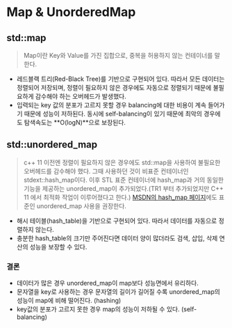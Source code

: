 # Map & UnorderedMap

## std::map

> Map이란 Key와 Value를 가진 집합으로, 중복을 허용하지 않는 컨테이너를 말한다.

- 레드블랙 트리(Red-Black Tree)를 기반으로 구현되어 있다. 따라서 모든 데이터는 정렬되어 저장되며, 정렬이 필요하지 않은 경우에도 자동으로 정렬되기 때문에 불필요하게 감수해야 하는 오버헤드가 발생했다.
- 입력되는 key 값의 분포가 고르지 못할 경우 balancing에 대한 비용이 계속 들어가기 때문에 성능이 저하된다. 동시에 self-balancing이 있기 때문에 최악의 경우에도 탐색속도는 **O(logN)**으로 보장된다.

## std::unordered_map

> c++ 11 이전엔 정렬이 필요하지 않은 경우에도 std::map을 사용하여 불필요한 오버헤드를 감수해야 했다. 그때 사용하던 것이 비표준 컨테이너인 stdext::hash_map이다. 이후 STL 표준 컨테이너에 hash_map과 거의 동일한 기능을 제공하는 unordered_map이 추가되었다.(TR1 부터 추가되었지만 C++ 11 에서 최적화 작업이 이루어졌다고 한다.) [MSDN의 hash_map 페이지](https://docs.microsoft.com/ko-kr/cpp/standard-library/hash-map-class?view=msvc-160)에도 표준인 unordered_map 사용을 권장한다.

- 해시 테이블(hash_table)을 기반으로 구현되어 있다. 따라서 데이터를 자동으로 정렬하지 않는다.
- 충분한 hash_table의 크기만 주어진다면 데이터 양이 많더라도 검색, 삽입, 삭제 연산의 성능을 보장할 수 있다.

### 결론

- 데이터가 많은 경우 unordered_map이 map보다 성능면에서 유리하다.
- 문자열을 key로 사용하는 경우 문자열의 길이가 길어질 수록 unordered_map의 성능이 map에 비해 떨어진다. (hashing)
- key값의 분포가 고르지 못한 경우 map의 성능이 저하될 수 있다. (self-balancing)

